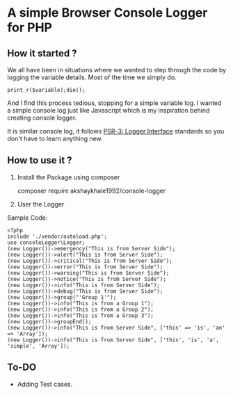 # A simple Browser Console Logger for PHP

## How it started ?

We all have been in situations where we wanted to step through the code by logging the variable details. Most of the time we simply do.

    print_r($variable);die();

And I find this process tedious, stopping for a simple variable log. I wanted a simple console log just like Javascript which is my inspiration behind creating console logger.

It is similar console log, it follows [PSR-3: Logger Interface](https://www.php-fig.org/psr/psr-3/) standards so you don't have to learn anything new.

## How to use it ?
1. Install the Package using composer
    
    composer require akshaykhale1992/console-logger
    
2. User the Logger

Sample Code:


    <?php
    include './vendor/autoload.php';
    use consoleLogger\Logger;
    (new Logger())->emergency("This is from Server Side");
    (new Logger())->alert("This is from Server Side");
    (new Logger())->critical("This is from Server Side");
    (new Logger())->error("This is from Server Side");
    (new Logger())->warning("This is from Server Side");
    (new Logger())->notice("This is from Server Side");
    (new Logger())->info("This is from Server Side");
    (new Logger())->debug("This is from Server Side");
    (new Logger())->group("'Group 1'");
    (new Logger())->info("This is from a Group 1");
    (new Logger())->info("This is from a Group 2");
    (new Logger())->info("This is from a Group 3");
    (new Logger())->groupEnd();
    (new Logger())->info("This is from Server Side", ['this' => 'is', 'an' => 'Array']);
    (new Logger())->info("This is from Server Side", ['this', 'is', 'a', 'simple', 'Array']);

## To-DO

- Adding Test cases.
